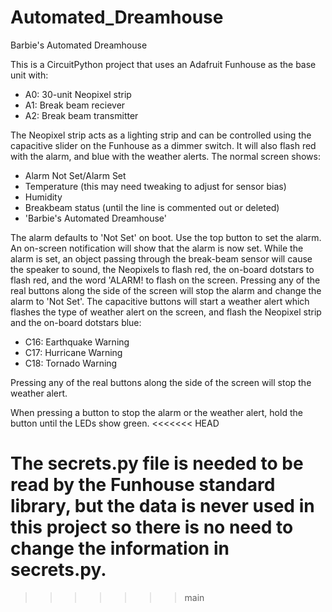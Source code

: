 # Automated_Dreamhouse
Barbie's Automated Dreamhouse

This is a CircuitPython project that uses an Adafruit Funhouse as the base unit with:
* A0: 30-unit Neopixel strip
* A1: Break beam reciever
* A2: Break beam transmitter
  
The Neopixel strip acts as a lighting strip and can be controlled using the capacitive slider on the Funhouse as a dimmer switch. It will also flash red with the alarm, and blue with the weather alerts.
The normal screen shows:
	
* Alarm Not Set/Alarm Set
* Temperature (this may need tweaking to adjust for sensor bias)
* Humidity
* Breakbeam status (until the line is commented out or deleted)
* 'Barbie's Automated Dreamhouse'
	
The alarm defaults to 'Not Set' on boot. Use the top button to set the alarm. An on-screen notification will show that the alarm is now set.
While the alarm is set, an object passing through the break-beam sensor will cause the speaker to sound, the Neopixels to flash red, the on-board dotstars to flash red, and the word 'ALARM! to flash on the screen.
Pressing any of the real buttons along the side of the screen will stop the alarm and change the alarm to 'Not Set'.
The capacitive buttons will start a weather alert which flashes the type of weather alert on the screen, and flash the Neopixel strip and the on-board dotstars blue:
	
* C16: Earthquake Warning
* C17: Hurricane Warning
* C18: Tornado Warning
	
Pressing any of the real buttons along the side of the screen will stop the weather alert.

When pressing a button to stop the alarm or the weather alert, hold the button until the LEDs show green.
<<<<<<< HEAD

The secrets.py file is needed to be read by the Funhouse standard library, but the data is never used in this project so there is no need to change the information in secrets.py.
=======
>>>>>>> main
